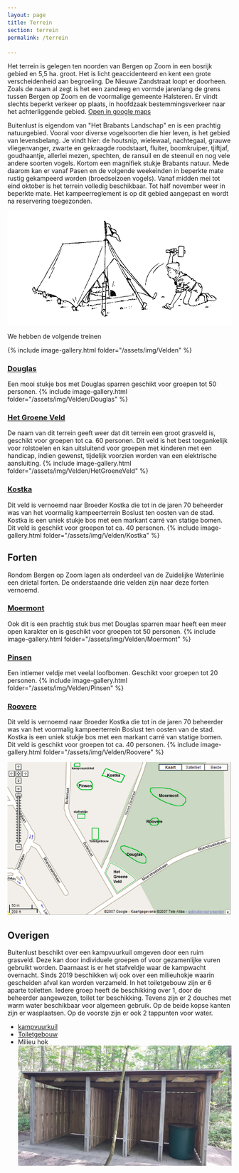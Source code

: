 ```yaml
---
layout: page
title: Terrein
section: terrein
permalink: /terrein

---
```


Het terrein is gelegen ten noorden van Bergen op Zoom in een bosrijk gebied en 5,5 ha. groot. Het is licht geaccidenteerd en kent een grote verscheidenheid aan begroeiing. De Nieuwe Zandstraat loopt er doorheen. Zoals de naam al zegt is het een zandweg en vormde jarenlang de grens tussen Bergen op Zoom en de voormalige gemeente Halsteren. Er vindt slechts beperkt verkeer op plaats, in hoofdzaak bestemmingsverkeer naar het achterliggende gebied. [Open in google maps](https://www.google.nl/maps/place/Scouting+Labelterrein+BUITENLUST/@51.5150386,4.2963654,15z/data=!4m13!1m7!3m6!1s0x47c46cadaf209da9:0x29060695bcd6164a!2sBuitenlust,+Halsteren!3b1!8m2!3d51.5169899!4d4.3049768!3m4!1s0x47c41334ebbdcd15:0xee193dfa9d4103e9!8m2!3d51.5125249!4d4.3058154?hl=nl)

Buitenlust is eigendom van "Het Brabants Landschap" en is een prachtig natuurgebied. Vooral voor diverse vogelsoorten die hier leven, is het gebied van levensbelang. Je vindt hier: de houtsnip, wielewaal, nachtegaal, grauwe vliegenvanger, zwarte en gekraagde roodstaart, fluiter, boomkruiper, tjiftjaf, goudhaantje, allerlei mezen, spechten, de ransuil en de steenuil en nog vele andere soorten vogels. Kortom een magnifiek stukje Brabants natuur. Mede daarom kan er vanaf Pasen en de volgende weekeinden in beperkte mate rustig gekampeerd worden (broedseizoen vogels). Vanaf midden mei tot eind oktober is het terrein volledig beschikbaar. Tot half november weer in beperkte mate. Het kampeerreglement is op dit gebied aangepast en wordt na reservering toegezonden.

![tent](/assets/img/tent.gif)

We hebben de volgende treinen

{% include image-gallery.html folder="/assets/img/Velden" %}

### [Douglas](http://www.buitenlust.net/images/fotos/SimpleViewer/Douglas/index.html)
  Een mooi stukje bos met Douglas sparren geschikt voor groepen tot 50 personen.
{% include image-gallery.html folder="/assets/img/Velden/Douglas" %}

### [Het Groene Veld](http://www.buitenlust.net/images/fotos/SimpleViewer/het%20Groene%20Veld/index.html)
  De naam van dit terrein geeft weer dat dit terrein een groot grasveld is, geschikt voor groepen tot ca. 60 personen. Dit veld is het best toegankelijk voor rolstoelen en kan uitsluitend voor groepen met kinderen met een handicap, indien gewenst, tijdelijk voorzien worden van een elektrische aansluiting.
  {% include image-gallery.html folder="/assets/img/Velden/HetGroeneVeld" %}

### [Kostka](http://www.buitenlust.net/images/fotos/SimpleViewer/Kostka/index.html)
Dit veld is vernoemd naar Broeder Kostka die tot in de jaren 70 beheerder was van het voormalig kampeerterrein Boslust ten oosten van de stad.
Kostka is een uniek stukje bos met een markant carré van statige bomen. Dit veld is geschikt voor groepen tot ca. 40 personen.
{% include image-gallery.html folder="/assets/img/Velden/Kostka" %}

## Forten
Rondom Bergen op Zoom lagen als onderdeel van de Zuidelijke Waterlinie een drietal forten. De onderstaande drie velden zijn naar deze forten vernoemd.

### [Moermont](http://www.buitenlust.net/images/fotos/SimpleViewer/Moermont/index.html)
Ook dit is een prachtig stuk bus met Douglas sparren maar heeft een meer open karakter en is geschikt voor groepen tot 50 personen.
{% include image-gallery.html folder="/assets/img/Velden/Moermont" %}

### [Pinsen](http://www.buitenlust.net/images/fotos/SimpleViewer/Pinsen/index.html)
Een intiemer veldje met veelal loofbomen. Geschikt voor groepen tot 20 personen.
{% include image-gallery.html folder="/assets/img/Velden/Pinsen" %}

### [Roovere](http://www.buitenlust.net/images/fotos/SimpleViewer/Roovere/index.html)
Dit veld is vernoemd naar Broeder Kostka die tot in de jaren 70 beheerder was van het voormalig kampeerterrein Boslust ten oosten van de stad.
Kostka is een uniek stukje bos met een markant carré van statige bomen. Dit veld is geschikt voor groepen tot ca. 40 personen.
{% include image-gallery.html folder="/assets/img/Velden/Roovere" %}

![terrein overzicht](../assets/img/overzichtskaart.jpg)

## Overigen
Buitenlust beschikt over een kampvuurkuil omgeven door een ruim grasveld. Deze kan door individuele groepen of voor gezamenlijke vuren gebruikt worden.
Daarnaast is er het stafveldje waar de kampwacht overnacht.
Sinds 2019 beschikken wij ook over een milieuhokje waarin gescheiden afval kan worden verzameld.
In het toiletgebouw zijn er 6 aparte toiletten. Iedere groep heeft de beschikking over 1, door de beheerder aangewezen, toilet ter beschikking. Tevens zijn er 2 douches met warm water beschikbaar voor algemeen gebruik. Op de beide kopse kanten zijn er wasplaatsen. Op de voorste zijn er ook 2 tappunten voor water.

- [kampvuurkuil](http://www.buitenlust.net/images/fotos/SimpleViewer/Kampvuur%20kuil/index.html)
- [Toiletgebouw](http://www.buitenlust.net/images/fotos/SimpleViewer/Toiletgebouw/index.html)
- Milieu hok![Milieu hok foto](../assets/img/IMG-20190624-WA0000.jpg)
  